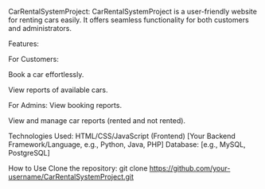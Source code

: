 CarRentalSystemProject:
                     CarRentalSystemProject is a user-friendly website for renting cars easily. It offers seamless functionality for both customers and administrators.

Features:


For Customers:

Book a car effortlessly.

View reports of available cars.

For Admins:
View booking reports.

View and manage car reports (rented and not rented).

Technologies Used:
HTML/CSS/JavaScript (Frontend)
[Your Backend Framework/Language, e.g., Python, Java, PHP]
Database: [e.g., MySQL, PostgreSQL]

How to Use
Clone the repository:
git clone https://github.com/your-username/CarRentalSystemProject.git
